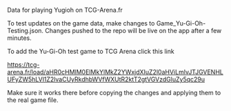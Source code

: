 Data for playing Yugioh on TCG-Arena.fr

To test updates on the game data, make changes to Game_Yu-Gi-Oh-Testing.json.
Changes pushed to the repo will be live on the app after a few minutes.

To add the Yu-Gi-Oh test game to TCG Arena click this link

https://tcg-arena.fr/load/aHR0cHMlM0ElMkYlMkZ2YWxjdXIuZ2l0aHViLmlvJTJGVENHLUFyZW5hLVl1Z2lvaCUyRkdhbWVfWXUtR2ktT2gtVGVzdGluZy5qc29u

Make sure it works there before copying the changes and applying them to the real game file.

